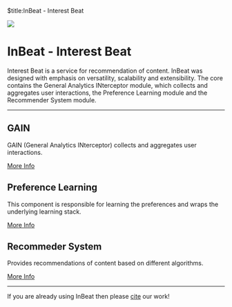 $title:InBeat - Interest Beat


<div class="row">
<div class="col-lg-8">
  <img class="img-responsive img-rounded" src="http://placehold.it/900x320&text=InBeat">
</div>
<div class="col-lg-4">
  <h1>InBeat - Interest Beat</h1>
  <p>Interest Beat is a service for recommendation of content. InBeat was designed with emphasis on versatility, scalability and extensibility. The core contains the General Analytics INterceptor module, which collects and aggregates user interactions, the Preference Learning module and the Recommender System module. </p>
  <!--<a class="btn btn-primary btn-lg" href="/demo/">Try demo or watch screencast!</a>-->
</div>
</div>

<hr>

<div class="row">
<div class="col-lg-4">
  <h2>GAIN</h2>
  <p>GAIN (General Analytics INterceptor) collects and aggregates user interactions.</p>
  <a class="btn btn-default" href="/gain/docs">More Info</a>
</div>
<div class="col-lg-4">
  <h2>Preference Learning</h2>
  <p>This component is responsible for learning the preferences and wraps the underlying learning stack.</p>
  <a class="btn btn-default" href="/pl/docs">More Info</a>
</div>
<div class="col-lg-4">
  <h2>Recommeder System</h2>
  <p>Provides recommendations of content based on different algorithms.</p>
  <a class="btn btn-default" href="/rs/docs">More Info</a>
</div>
</div>

<hr>

<div class="row">
<div class="col-lg-12 text-center">
  <div class="well">
    If you are already using InBeat then please <a href="/publications">cite</a> our work!
  </div>
</div>
</div>